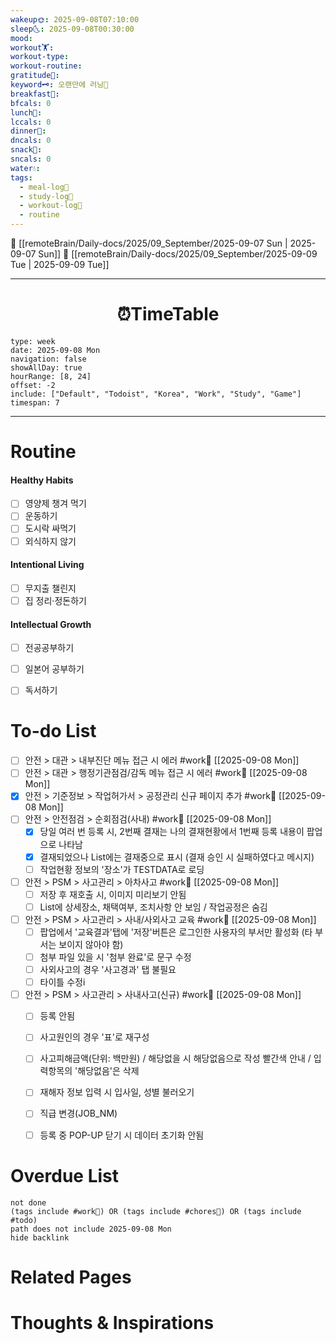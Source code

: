 ```yaml
---
wakeup🌞: 2025-09-08T07:10:00
sleep🌜: 2025-09-08T00:30:00
mood:
workout🏋️:
workout-type:
workout-routine:
gratitude🙏:
keyword🗝️: 오랜만에 러닝🏃
breakfast🍳:
bfcals: 0
lunch🍚:
lccals: 0
dinner🥗:
dncals: 0
snack🍬:
sncals: 0
water💧:
tags:
  - meal-log📝
  - study-log📓
  - workout-log💪
  - routine
---
```


🔺 [[remoteBrain/Daily-docs/2025/09_September/2025-09-07 Sun | 2025-09-07 Sun]]
🔻 [[remoteBrain/Daily-docs/2025/09_September/2025-09-09 Tue | 2025-09-09 Tue]]
___
<h1> <center>⏰TimeTable </center> </h1>

```gEvent
type: week
date: 2025-09-08 Mon
navigation: false
showAllDay: true
hourRange: [8, 24]
offset: -2
include: ["Default", "Todoist", "Korea", "Work", "Study", "Game"]
timespan: 7
```

--- 


# Routine 

####  Healthy Habits
- [ ] 영양제 챙겨 먹기
- [ ] 운동하기
- [ ] 도시락 싸먹기 
- [ ] 외식하지 않기 

####  Intentional Living 
- [ ] 무지출 챌린지 
- [ ] 집 정리·정돈하기

#### Intellectual Growth
- [ ] 전공공부하기
- [ ] 일본어 공부하기
- [ ] 독서하기



# To-do List

- [ ] 안전 > 대관 > 내부진단 메뉴 접근 시 에러  #work💼 [[2025-09-08 Mon]]
- [ ] 안전 > 대관 > 행정기관점검/감독 메뉴 접근 시 에러  #work💼  [[2025-09-08 Mon]]
- [x] 안전 > 기준정보 > 작업허가서 > 공정관리 신규 페이지 추가 #work💼 [[2025-09-08 Mon]]
- [ ] 안전 > 안전점검 > 순회점검(사내) #work💼  [[2025-09-08 Mon]]
	- [x] 당일 여러 번 등록 시, 2번째 결재는 나의 결재현황에서 1번째 등록 내용이 팝업으로 나타남
	- [x] 결재되었으나 List에는 결재중으로 표시 (결재 승인 시 실패하였다고 메시지)
	- [ ] 작업현황 정보의 '장소'가 TESTDATA로 로딩
- [ ] 안전 > PSM > 사고관리 > 아차사고 #work💼  [[2025-09-08 Mon]]
	- [ ] 저장 후 재호출 시, 이미지 미리보기 안됨
	- [ ] List에 상세장소, 채택여부, 조치사항 안 보임 / 작업공정은 숨김
- [ ] 안전 > PSM > 사고관리 > 사내/사외사고 교육 #work💼 [[2025-09-08 Mon]]
	- [ ] 팝업에서 '교육결과'탭에 '저장'버튼은 로그인한 사용자의 부서만 활성화 (타 부서는 보이지 않아야 함) 
	- [ ] 첨부 파일 있을 시 '첨부 완료'로 문구 수정
	- [ ] 사외사고의 경우 '사고경과' 탭 불필요
	- [ ] 타이틀 수정i
- [ ] 안전 > PSM > 사고관리 > 사내사고(신규)  #work💼 [[2025-09-08 Mon]]
	- [ ] 등록 안됨
	- [ ] 사고원인의 경우 '표'로 재구성 
	- [ ] 사고피해금액(단위: 백만원) / 해당없을 시 해당없음으로 작성 빨간색 안내 / 입력항목의 '해당없음'은 삭제 
	- [ ] 재해자 정보 입력 시 입사일, 성별 불러오기
	- [ ] 직급 변경(JOB_NM)
	- [ ] 등록 중 POP-UP 닫기 시 데이터 초기화 안됨



# Overdue List
```tasks
not done
(tags include #work💼) OR (tags include #chores🧺) OR (tags include #todo)
path does not include 2025-09-08 Mon
hide backlink
```

# Related Pages



# Thoughts & Inspirations

